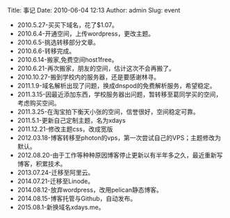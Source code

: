 Title: 事记
Date: 2010-06-04 12:13
Author: admin
Slug: event

-   2010.5.27-买买下域名，花了\$1.07。
-   2010.6.4-开通空间，上传wordpress，更改主题。
-   2010.6.5-挑选转移部分文章。
-   2010.6.6-转移完成。
-   2010.6.14-搬家,免费空间host1free。
-   2010.6.21-再次搬家，朋友的空间，估计这次不会再搬了。
-   2010.10.27-搬到学校内的服务器，还是要感谢林寻。
-   2011.1.9-域名解析出现了问题，换成dnspod的免费解析服务，希望稳定。
-   2011.3.15-因最近添加东西，学校服务器出问题，暂转移至葛同学买的空间，考虑购买空间。
-   2011.3.25-在淘宝拍下衡天小张的空间，信誉很好，空间稳定可靠。
-   2011.5.1-更新自己定制主题，名为xdays
-   2011.12.21-修改主题css，改成宽版
-   2012.03.18-博客转移至photon的vps，第一次尝试自己的VPS；主题修改为默认。
-   2012.08.20-由于工作等种种原因博客停止更新以有半年多之久，最近重新写博客，积累技术。
-   2013.07.24-迁移至阿里云。
-   2014.07.21-迁移至Linode。
-   2014.08.12-放弃wordpress，改用pelican静态博客。
-   2014.08.15-博客托管与Github，自动发布。
-   2015.08.1-新换域名xdays.me。
